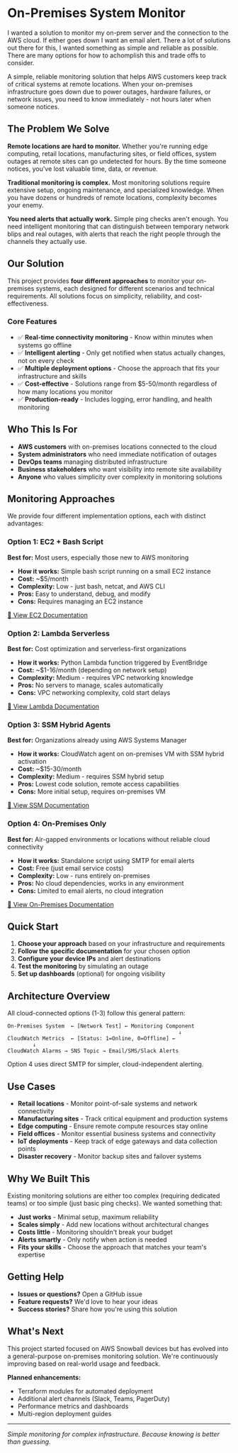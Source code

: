 # On-Premises System Monitor

I wanted a solution to monitor my on-prem server and the connection to the AWS cloud.  If either goes down I want an email alert.  There a lot of solutions out there for this, I wanted something as simple and reliable as possible.  There are many options for how to achomplish this and trade offs to consider.

A simple, reliable monitoring solution that helps AWS customers keep track of critical systems at remote locations. When your on-premises infrastructure goes down due to power outages, hardware failures, or network issues, you need to know immediately - not hours later when someone notices.

## The Problem We Solve

**Remote locations are hard to monitor.** Whether you're running edge computing, retail locations, manufacturing sites, or field offices, system outages at remote sites can go undetected for hours. By the time someone notices, you've lost valuable time, data, or revenue.

**Traditional monitoring is complex.** Most monitoring solutions require extensive setup, ongoing maintenance, and specialized knowledge. When you have dozens or hundreds of remote locations, complexity becomes your enemy.

**You need alerts that actually work.** Simple ping checks aren't enough. You need intelligent monitoring that can distinguish between temporary network blips and real outages, with alerts that reach the right people through the channels they actually use.

## Our Solution

This project provides **four different approaches** to monitor your on-premises systems, each designed for different scenarios and technical requirements. All solutions focus on simplicity, reliability, and cost-effectiveness.

### Core Features
- ✅ **Real-time connectivity monitoring** - Know within minutes when systems go offline
- ✅ **Intelligent alerting** - Only get notified when status actually changes, not on every check
- ✅ **Multiple deployment options** - Choose the approach that fits your infrastructure and skills
- ✅ **Cost-effective** - Solutions range from $5-50/month regardless of how many locations you monitor
- ✅ **Production-ready** - Includes logging, error handling, and health monitoring

## Who This Is For

- **AWS customers** with on-premises locations connected to the cloud
- **System administrators** who need immediate notification of outages
- **DevOps teams** managing distributed infrastructure
- **Business stakeholders** who want visibility into remote site availability
- **Anyone** who values simplicity over complexity in monitoring solutions

## Monitoring Approaches

We provide four different implementation options, each with distinct advantages:

### Option 1: EC2 + Bash Script
**Best for:** Most users, especially those new to AWS monitoring

- **How it works:** Simple bash script running on a small EC2 instance
- **Cost:** ~$5/month
- **Complexity:** Low - just bash, netcat, and AWS CLI
- **Pros:** Easy to understand, debug, and modify
- **Cons:** Requires managing an EC2 instance

[📖 View EC2 Documentation](./option-1-ec2-bash/README.md)

### Option 2: Lambda Serverless
**Best for:** Cost optimization and serverless-first organizations

- **How it works:** Python Lambda function triggered by EventBridge
- **Cost:** ~$1-16/month (depending on network setup)
- **Complexity:** Medium - requires VPC networking knowledge
- **Pros:** No servers to manage, scales automatically
- **Cons:** VPC networking complexity, cold start delays

[📖 View Lambda Documentation](./option-2-serverless/lamda-deployment-guide.md)

### Option 3: SSM Hybrid Agents
**Best for:** Organizations already using AWS Systems Manager

- **How it works:** CloudWatch agent on on-premises VM with SSM hybrid activation
- **Cost:** ~$15-30/month
- **Complexity:** Medium - requires SSM hybrid setup
- **Pros:** Lowest code solution, remote access capabilities
- **Cons:** More initial setup, requires on-premises VM

[📖 View SSM Documentation](./option-3-ssm-agents/README.md)

### Option 4: On-Premises Only
**Best for:** Air-gapped environments or locations without reliable cloud connectivity

- **How it works:** Standalone script using SMTP for email alerts
- **Cost:** Free (just email service costs)
- **Complexity:** Low - runs entirely on-premises
- **Pros:** No cloud dependencies, works in any environment
- **Cons:** Limited to email alerts, no cloud integration

[📖 View On-Premises Documentation](./option-4-on-prem-only/README.md)

## Quick Start

1. **Choose your approach** based on your infrastructure and requirements
2. **Follow the specific documentation** for your chosen option
3. **Configure your device IPs** and alert destinations
4. **Test the monitoring** by simulating an outage
5. **Set up dashboards** (optional) for ongoing visibility

## Architecture Overview

All cloud-connected options (1-3) follow this general pattern:

```
On-Premises System  ← [Network Test] ← Monitoring Component
                                                      ↓
CloudWatch Metrics  ← [Status: 1=Online, 0=Offline] ←
        ↓
CloudWatch Alarms → SNS Topic → Email/SMS/Slack Alerts
```

Option 4 uses direct SMTP for simpler, cloud-independent alerting.

## Use Cases

- **Retail locations** - Monitor point-of-sale systems and network connectivity
- **Manufacturing sites** - Track critical equipment and production systems
- **Edge computing** - Ensure remote compute resources stay online
- **Field offices** - Monitor essential business systems and connectivity
- **IoT deployments** - Keep track of edge gateways and data collection points
- **Disaster recovery** - Monitor backup sites and failover systems

## Why We Built This

Existing monitoring solutions are either too complex (requiring dedicated teams) or too simple (just basic ping checks). We wanted something that:

- **Just works** - Minimal setup, maximum reliability
- **Scales simply** - Add new locations without architectural changes
- **Costs little** - Monitoring shouldn't break your budget
- **Alerts smartly** - Only notify when action is needed
- **Fits your skills** - Choose the approach that matches your team's expertise

## Getting Help

- **Issues or questions?** Open a GitHub issue
- **Feature requests?** We'd love to hear your ideas
- **Success stories?** Share how you're using this solution

## What's Next

This project started focused on AWS Snowball devices but has evolved into a general-purpose on-premises monitoring solution. We're continuously improving based on real-world usage and feedback.

**Planned enhancements:**
- Terraform modules for automated deployment
- Additional alert channels (Slack, Teams, PagerDuty)
- Performance metrics and dashboards
- Multi-region deployment guides

---

*Simple monitoring for complex infrastructure. Because knowing is better than guessing.*